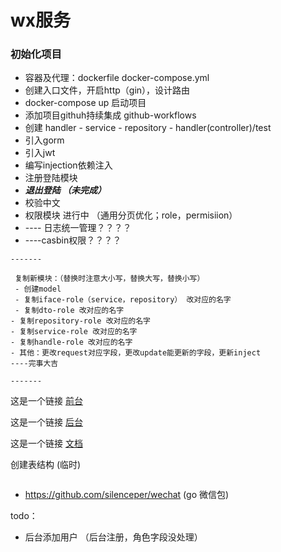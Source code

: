 # wx服务

### 初始化项目
- 容器及代理：dockerfile docker-compose.yml
- 创建入口文件，开启http（gin），设计路由
- docker-compose up 启动项目
- 添加项目githuh持续集成 github-workflows
- 创建 handler - service - repository - handler(controller)/test
- 引入gorm
- 引入jwt
- 编写injection依赖注入
- 注册登陆模块
- ***退出登陆 （未完成）***
- 校验中文
- 权限模块 进行中 （通用分页优化；role，permisiion）
- ---- 日志统一管理？？？？
- ----casbin权限？？？？




```code
-------

 复制新模块：（替换时注意大小写，替换大写，替换小写）
 - 创建model
 - 复制iface-role（service，repository） 改对应的名字
 - 复制dto-role 改对应的名字
- 复制repository-role 改对应的名字
- 复制service-role 改对应的名字
- 复制handle-role 改对应的名字
- 其他：更改request对应字段，更改update能更新的字段，更新inject
----完事大吉

-------
```

这是一个链接 [前台](http://project.test/)

这是一个链接 [后台](http://project.test/api/test)

这是一个链接 [文档](http://project.test/api/swagger/index.html)








创建表结构 (临时)
```sql

```

+ https://github.com/silenceper/wechat  (go 微信包)



todo：
- 后台添加用户 （后台注册，角色字段没处理）
